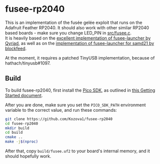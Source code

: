 # fusee-rp2040
This is an implementation of the fusée gelée exploit that runs on the Adafruit Feather RP2040.
It should also work with other similar RP2040 based boards - make sure you change LED_PIN in [src/fusee.c](src/fusee.c).  
It is heavily based on the [excellent implementation of fusee-launcher by Qyriad](https://github.com/Qyriad/fusee-launcher),
as well as on the [implementation of fusee-launcher for samd21 by blockfeed](https://github.com/blockfeed/sam-fusee-launcher-internal/).

At the moment, it requires a patched TinyUSB implementation, because of hathach/tinyusb#1097.

## Build
To build fusee-rp2040, first install the [Pico SDK](https://github.com/raspberrypi/pico-sdk), as outlined in [this Getting Started document](https://datasheets.raspberrypi.com/pico/getting-started-with-pico.pdf).

After you are done, make sure you set the `PICO_SDK_PATH` environment variable to the correct value, and run these commands:
```sh
git clone https://github.com/Kozova1/fusee-rp2040
cd fusee-rp2040
mkdir build
cd build
cmake ..
make -j$(nproc)
```

After that, copy `build/fusee.uf2` to your board's internal memory, and it should hopefully work.